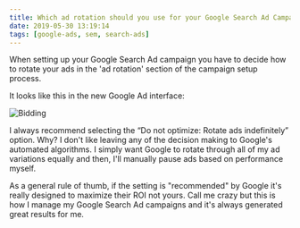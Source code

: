 ```yaml
---
title: Which ad rotation should you use for your Google Search Ad Campaign?
date: 2019-05-30 13:19:14
tags: [google-ads, sem, search-ads]
---
```


When setting up your Google Search Ad campaign you have to decide how to rotate your ads in the 'ad rotation' section of the campaign setup process. 

It looks like this in the new Google Ad interface:

![Bidding](/content/adrotation.jpg)

I always recommend selecting the “Do not optimize: Rotate ads indefinitely” option. Why? I don't like leaving any of the decision making to Google's automated algorithms. I simply want Google to rotate through all of my ad variations equally and then, I'll manually pause ads based on performance myself. 

As a general rule of thumb, if the setting is "recommended" by Google it's really designed to maximize their ROI not yours. Call me crazy but this is how I manage my Google Search Ad campaigns and it's always generated great results for me.